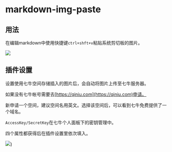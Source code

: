 # markdown-img-paste

## 用法

在编辑markdown中使用快捷键`ctrl+shft+v`粘贴系统剪切板的图片。

![](http://7xpcbe.com1.z0.glb.clouddn.com/markdown-img-paste.gif)

## 插件设置

设置使用七牛空间存储插入的图片后，会自动将图片上传至七牛服务器。

如果没有七牛帐号需要去[https://qiniu.com](https://qiniu.com)申请。

新申请一个空间，建议空间名用英文。选择该空间后，可以看到七牛免费提供了一个域名。

`AccessKey/SecretKey`在七牛个人面板下的密钥管理中。

四个属性都获得后在插件设置里依次填入。

![](http://7xpcbe.com1.z0.glb.clouddn.com/markdown_setting.png))
